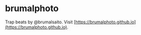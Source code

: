# brumalphoto
Trap beats by @brumalsaito. Visit [https://brumalphoto.github.io](https://brumalphoto.github.io).
